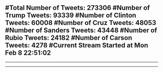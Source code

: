#Total Number of Tweets: 273306 
#Number of Trump Tweets: 93339
#Number of Clinton Tweets: 60008
#Number of Cruz Tweets: 48053
#Number of Sanders Tweets: 43448
#Number of Rubio Tweets: 24182
#Number of Carson Tweets: 4278
#Current Stream Started at Mon Feb  8 22:51:02
---
---
---
